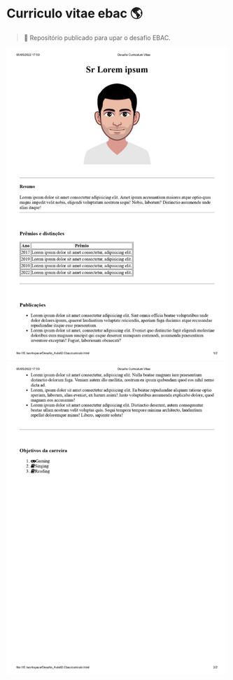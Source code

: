 # Curriculo vitae ebac :earth_americas:

> :milky_way: Repositório publicado para upar o desafio EBAC.

![Esse é um print da minha pagina!](image/pag1.jpg "Primeira pagina")
![Esse é um print da minha pagina!](image/pag2.jpg "Segunda pagina")
